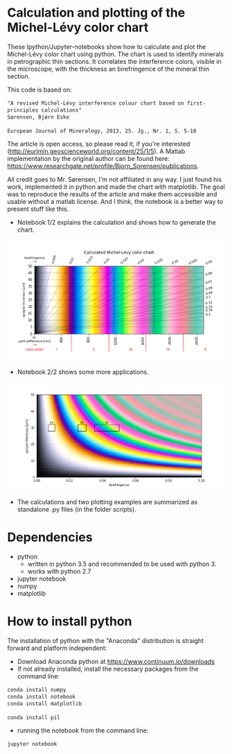 # Calculation and plotting of the Michel-Lévy color chart

These Ipython/Jupyter-notebooks show how to calculate and plot the Michel-Lévy color chart using python.
The chart is used to identify minerals in petrographic thin sections. It correlates the interference colors, visible in the microscope, with the thickness an birefringence of the mineral thin section. 

This code is based on:
~~~
"A revised Michel-Lévy interference colour chart based on first-principles calculations"
Sørensen, Bjørn Eske

European Journal of Mineralogy, 2013, 25. Jg., Nr. 1, S. 5-10
~~~

The article is open access, so please read it, if you're interested (http://eurjmin.geoscienceworld.org/content/25/1/5). A Matlab implementation by the original author can be found here: https://www.researchgate.net/profile/Bjorn_Sorensen/publications.

All credit goes to Mr. Sørensen, I'm not affiliated in any way. I just found his work, implemented it in python and made the chart with matplotlib. The goal was to reproduce the results of the article and make them accessible and usable without a matlab license. And I think, the notebook is a better way to present stuff like this.

- Notebook 1/2 explains the calculation and shows how to generate the chart.

![calulated_chart](./images/calculated_chart.png)

- Notebook 2/2 shows some more applications.

![calulated_chart](./images/chart2_wboxes.png)

- The calculations and two plotting examples are summarized as standalone .py files (in the folder scripts).

# Dependencies

- python 
    - written in python 3.5 and recommended to be used with python 3.
    - works with python 2.7 
- jupyter notebook
- numpy
- matplotlib

# How to install python
The installation of python with the "Anaconda" distribution is straight forward and platform independent:
- Download Anaconda python at https://www.continuum.io/downloads
- If not already installed, install the necessary packages from the command line:
~~~
conda install numpy
conda install notebook
conda install matplotlib

conda install pil
~~~
- running the notebook from the command line:
~~~
jupyter notebook
~~~
